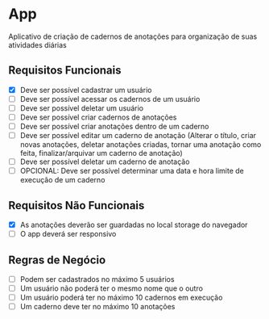 # App

Aplicativo de criação de cadernos de anotações para organização de suas atividades diárias

## Requisitos Funcionais

- [x] Deve ser possível cadastrar um usuário
- [ ] Deve ser possível acessar os cadernos de um usuário
- [ ] Deve ser possível deletar um usuário
- [ ] Deve ser possível criar cadernos de anotações 
- [ ] Deve ser possível criar anotações dentro de um caderno
- [ ] Deve ser possível editar um caderno de anotação (Alterar o título, criar novas anotações, deletar anotações criadas, tornar uma anotação como feita, finalizar/arquivar um caderno de anotação)
- [ ] Deve ser possível deletar um caderno de anotação
- [ ] OPCIONAL: Deve ser possível determinar uma data e hora limite de execução de um caderno

## Requisitos Não Funcionais

- [x] As anotações deverão ser guardadas no local storage do navegador 
- [ ] O app deverá ser responsivo

## Regras de Negócio

- [ ] Podem ser cadastrados no máximo 5 usuários
- [ ] Um usuário não poderá ter o mesmo nome que o outro
- [ ] Um usuário poderá ter no máximo 10 cadernos em execução
- [ ] Um caderno deve ter no máximo 10 anotações
